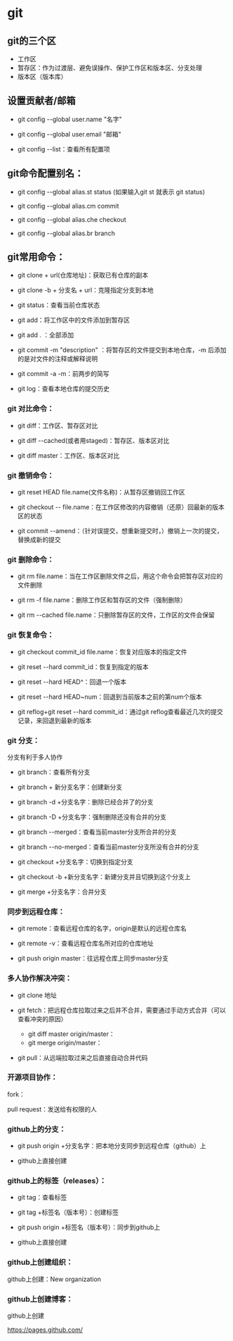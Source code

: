 # git

## git的三个区

- 工作区
- 暂存区：作为过渡层、避免误操作、保护工作区和版本区、分支处理
- 版本区（版本库）

## 设置贡献者/邮箱

- git config --global user.name "名字"

- git config --global user.email "邮箱"

- git config --list：查看所有配置项

## git命令配置别名：

- git config --global alias.st status   (如果输入git st 就表示 git status)

- git config --global alias.cm commit

- git config --global alias.che checkout

- git config --global alias.br branch

## git常用命令：

- git clone + url(仓库地址)：获取已有仓库的副本

- git clone -b + 分支名 + url：克隆指定分支到本地

- git status：查看当前仓库状态

- git add：将工作区中的文件添加到暂存区

- git add . ：全部添加

- git commit -m "description" ：将暂存区的文件提交到本地仓库，-m 后添加的是对文件的注释或解释说明

- git commit -a -m：前两步的简写

- git log：查看本地仓库的提交历史

### git 对比命令：

- git diff：工作区、暂存区对比

- git diff --cached(或者用staged)：暂存区、版本区对比

- git diff master：工作区、版本区对比

### git 撤销命令：

- git reset HEAD file.name(文件名称)：从暂存区撤销回工作区

- git checkout -- file.name：在工作区修改的内容撤销（还原）回最新的版本区的状态

- git commit --amend：（针对误提交，想重新提交时，）撤销上一次的提交，替换成新的提交

### git 删除命令：

- git rm file.name：当在工作区删除文件之后，用这个命令会把暂存区对应的文件删除

- git  rm -f file.name：删除工作区和暂存区的文件（强制删除）

- git rm --cached file.name：只删除暂存区的文件，工作区的文件会保留

### git 恢复命令：

- git checkout commit_id file.name：恢复对应版本的指定文件

- git reset --hard commit_id：恢复到指定的版本

- git reset --hard HEAD^：回退一个版本

- git reset --hard HEAD~num：回退到当前版本之前的第num个版本

- git reflog+git reset --hard commit_id：通过git reflog查看最近几次的提交记录，来回退到最新的版本

### git 分支：

分支有利于多人协作

- git branch：查看所有分支

- git branch + 新分支名字：创建新分支

- git branch -d +分支名字：删除已经合并了的分支

- git branch -D +分支名字：强制删除还没有合并的分支

- git branch --merged：查看当前master分支所合并的分支

- git branch --no-merged：查看当前master分支所没有合并的分支

- git checkout +分支名字：切换到指定分支

- git checkout -b +新分支名字：新建分支并且切换到这个分支上

- git merge +分支名字：合并分支

### 同步到远程仓库：

- git remote：查看远程仓库的名字，origin是默认的远程仓库名

- git remote -v：查看远程仓库名所对应的仓库地址

- git push origin master：往远程仓库上同步master分支

### 多人协作解决冲突：

- git clone 地址

- git fetch：把远程仓库拉取过来之后并不合并，需要通过手动方式合并（可以查看冲突的原因）
  - git diff master origin/master：
  - git merge origin/master：
- git pull：从远端拉取过来之后直接自动合并代码

### 开源项目协作：

fork：

pull request：发送给有权限的人

### github上的分支：

- git push origin +分支名字：把本地分支同步到远程仓库（github）上

- github上直接创建

### github上的标签（releases）：

- git tag：查看标签

- git tag +标签名（版本号）：创建标签

- git push origin +标签名（版本号）：同步到github上

- github上直接创建

### github上创建组织：

github上创建：New organization

### github上创建博客：

github上创建

https://pages.github.com/
